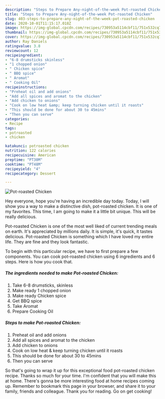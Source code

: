```yaml
---
description: "Steps to Prepare Any-night-of-the-week Pot-roasted Chicken"
title: "Steps to Prepare Any-night-of-the-week Pot-roasted Chicken"
slug: 403-steps-to-prepare-any-night-of-the-week-pot-roasted-chicken
date: 2020-10-01T11:15:17.018Z
image: https://img-global.cpcdn.com/recipes/730953a5114cbf11/751x532cq70/pot-roasted-chicken-recipe-main-photo.jpg
thumbnail: https://img-global.cpcdn.com/recipes/730953a5114cbf11/751x532cq70/pot-roasted-chicken-recipe-main-photo.jpg
cover: https://img-global.cpcdn.com/recipes/730953a5114cbf11/751x532cq70/pot-roasted-chicken-recipe-main-photo.jpg
author: Ray Daniels
ratingvalue: 3.8
reviewcount: 12
recipeingredient:
- "6-8 drumsticks skinless"
- "1 chopped onion"
- " Chicken spice"
- " BBQ spice"
- " Aromat"
- " Cooking Oil"
recipeinstructions:
- "Preheat oil and add onions"
- "Add all spices and aromat to the chicken"
- "Add chicken to onions"
- "Cook on low heat &amp; keep turning chicken until it roasts"
- "This should be done for about 30 to 45mins"
- "Then you can serve"
categories:
- Recipe
tags:
- potroasted
- chicken

katakunci: potroasted chicken 
nutrition: 122 calories
recipecuisine: American
preptime: "PT30M"
cooktime: "PT48M"
recipeyield: "4"
recipecategory: Dessert

---
```



![Pot-roasted Chicken](https://img-global.cpcdn.com/recipes/730953a5114cbf11/751x532cq70/pot-roasted-chicken-recipe-main-photo.jpg)

Hey everyone, hope you're having an incredible day today. Today, I will show you a way to make a distinctive dish, pot-roasted chicken. It is one of my favorites. This time, I am going to make it a little bit unique. This will be really delicious.

Pot-roasted Chicken is one of the most well liked of current trending meals on earth. It's appreciated by millions daily. It is simple, it's quick, it tastes delicious. Pot-roasted Chicken is something which I have loved my entire life. They are fine and they look fantastic.




To begin with this particular recipe, we have to first prepare a few components. You can cook pot-roasted chicken using 6 ingredients and 6 steps. Here is how you cook that.

<!--inarticleads1-->

##### The ingredients needed to make Pot-roasted Chicken:

1. Take 6-8 drumsticks, skinless
1. Make ready 1 chopped onion
1. Make ready  Chicken spice
1. Get  BBQ spice
1. Take  Aromat
1. Prepare  Cooking Oil




<!--inarticleads2-->

##### Steps to make Pot-roasted Chicken:

1. Preheat oil and add onions
1. Add all spices and aromat to the chicken
1. Add chicken to onions
1. Cook on low heat &amp; keep turning chicken until it roasts
1. This should be done for about 30 to 45mins
1. Then you can serve




So that's going to wrap it up for this exceptional food pot-roasted chicken recipe. Thanks so much for your time. I'm confident that you will make this at home. There's gonna be more interesting food at home recipes coming up. Remember to bookmark this page in your browser, and share it to your family, friends and colleague. Thank you for reading. Go on get cooking!
